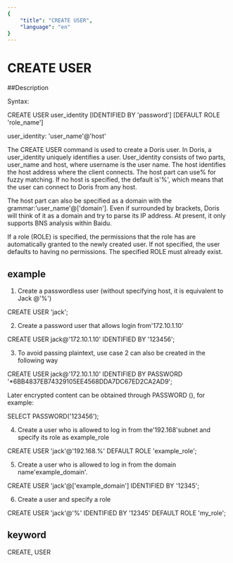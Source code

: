 ```yaml
---
{
    "title": "CREATE USER",
    "language": "en"
}
---
```


<!-- 
Licensed to the Apache Software Foundation (ASF) under one
or more contributor license agreements.  See the NOTICE file
distributed with this work for additional information
regarding copyright ownership.  The ASF licenses this file
to you under the Apache License, Version 2.0 (the
"License"); you may not use this file except in compliance
with the License.  You may obtain a copy of the License at

  http://www.apache.org/licenses/LICENSE-2.0

Unless required by applicable law or agreed to in writing,
software distributed under the License is distributed on an
"AS IS" BASIS, WITHOUT WARRANTIES OR CONDITIONS OF ANY
KIND, either express or implied.  See the License for the
specific language governing permissions and limitations
under the License.
-->

# CREATE USER
##Description

Syntax:

CREATE USER user_identity [IDENTIFIED BY 'password'] [DEFAULT ROLE 'role_name']

user_identity:
'user_name'@'host'

The CREATE USER command is used to create a Doris user. In Doris, a user_identity uniquely identifies a user. User_identity consists of two parts, user_name and host, where username is the user name. The host identifies the host address where the client connects. The host part can use% for fuzzy matching. If no host is specified, the default is'%', which means that the user can connect to Doris from any host.

The host part can also be specified as a domain with the grammar:'user_name'@['domain']. Even if surrounded by brackets, Doris will think of it as a domain and try to parse its IP address. At present, it only supports BNS analysis within Baidu.

If a role (ROLE) is specified, the permissions that the role has are automatically granted to the newly created user. If not specified, the user defaults to having no permissions. The specified ROLE must already exist.

## example

1. Create a passwordless user (without specifying host, it is equivalent to Jack @'%')

CREATE USER 'jack';

2. Create a password user that allows login from'172.10.1.10'

CREATE USER jack@'172.10.1.10' IDENTIFIED BY '123456';

3. To avoid passing plaintext, use case 2 can also be created in the following way

CREATE USER jack@'172.10.1.10' IDENTIFIED BY PASSWORD '*6BB4837EB74329105EE4568DDA7DC67ED2CA2AD9';

Later encrypted content can be obtained through PASSWORD (), for example:

SELECT PASSWORD('123456');

4. Create a user who is allowed to log in from the'192.168'subnet and specify its role as example_role

CREATE USER 'jack'@'192.168.%' DEFAULT ROLE 'example_role';

5. Create a user who is allowed to log in from the domain name'example_domain'.

CREATE USER 'jack'@['example_domain'] IDENTIFIED BY '12345';

6. Create a user and specify a role

CREATE USER 'jack'@'%' IDENTIFIED BY '12345' DEFAULT ROLE 'my_role';

## keyword
CREATE, USER
